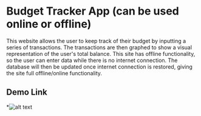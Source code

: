 # Budget Tracker App (can be used online or offline)

This website allows the user to keep track of their budget by inputting a series of transactions. The transactions are then graphed to show a visual representation of the user's total balance. This site has offline functionality, so the user can enter data while there is no internet connection. The database will then be updated once internet connection is restored, giving the site full offline/online functionality.

## Demo Link

*![alt text](https://pwa-budget-tracker-application.herokuapp.com/ "Starting page of App") 



